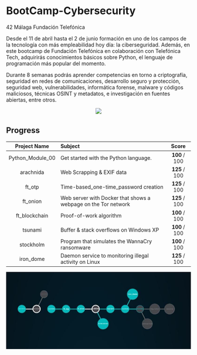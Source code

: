 # BootCamp-Cybersecurity

42 Málaga Fundación Telefónica

Desde el 11 de abril hasta el 2 de junio formación en uno de los campos de la tecnología con más empleabilidad hoy día: la ciberseguridad. Además, en este bootcamp de Fundación Telefónica en colaboración con Telefónica Tech, adquirirás conocimientos básicos sobre Python, el lenguaje de programación más popular del momento.

 Durante 8 semanas podrás aprender competencias en torno a criptografía, seguridad en redes de comunicaciones, desarrollo seguro y protección, seguridad web, vulnerabilidades, informática forense, malware y códigos maliciosos, técnicas OSINT y metadatos, e investigación en fuentes abiertas, entre otros.

<p align="center"> <img src="https://user-images.githubusercontent.com/114330677/232305813-670907bd-edeb-466d-be0c-69b8c46a2edd.png" /> </p>

## Progress

<p></p>

|  Project Name | Subject                |       Score      |
|:-------------:|:--------------- |:----------------:|
|Python_Module_00| Get started with the Python language.    |   **100** / 100  |
|   arachnida   | Web Scrapping & EXIF data       |   **125** / 100  |
 |    ft_otp     | Time-based_one-time_password creation   |   **125** / 100   |
|   ft_onion    | Web server with Docker that shows a webpage on the Tor network   							    |   **125** / 100  |
|ft_blockchain   | Proof-of-work algorithm            |   **100** / 100  |
|    tsunami    | Buffer & stack overflows on Windows XP         |   **100** / 100  |
|   stockholm   | Program that simulates the WannaCry ransomware   |   **100** / 100  |
|   iron_dome   |  Daemon service to monitoring illegal activity on Linux |   **125** / 100  |

<p></p>
<p align="center"> <img src="https://github.com/cherrero42/BootCamp-Cybersecurity/blob/60df19eaaae162c3ab6eedf09e3ee9c650649d81/holygraf.jpeg" /> </p>
